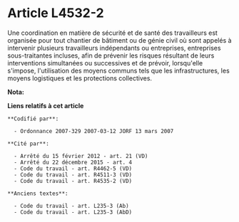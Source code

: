 # Article L4532-2

Une coordination en matière de sécurité et de santé des travailleurs est organisée pour tout chantier de bâtiment ou de génie
civil où sont appelés à intervenir plusieurs travailleurs indépendants ou entreprises, entreprises sous-traitantes incluses,
afin de prévenir les risques résultant de leurs interventions simultanées ou successives et de prévoir, lorsqu'elle s'impose,
l'utilisation des moyens communs tels que les infrastructures, les moyens logistiques et les protections collectives.

**Nota:**



**Liens relatifs à cet article**

	**Codifié par**:

	  - Ordonnance 2007-329 2007-03-12 JORF 13 mars 2007

	**Cité par**:

	  - Arrêté du 15 février 2012 - art. 21 (VD)
	  - Arrêté du 22 décembre 2015 - art. 4
	  - Code du travail - art. R4462-5 (VD)
	  - Code du travail - art. R4511-3 (VD)
	  - Code du travail - art. R4535-2 (VD)

	**Anciens textes**:

	  - Code du travail - art. L235-3 (Ab)
	  - Code du travail - art. L235-3 (AbD)
